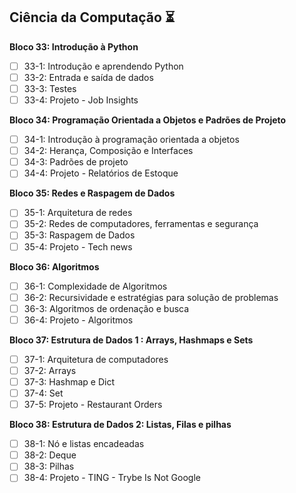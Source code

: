 ## Ciência da Computação ⏳
**Bloco 33: Introdução à Python**
- [ ] 33-1: Introdução e aprendendo Python
- [ ] 33-2: Entrada e saída de dados
- [ ] 33-3: Testes
- [ ] 33-4: Projeto - Job Insights
​

**Bloco 34: Programação Orientada a Objetos e Padrões de Projeto**
- [ ] 34-1: Introdução à programação orientada a objetos
- [ ] 34-2: Herança, Composição e Interfaces
- [ ] 34-3: Padrões de projeto
- [ ] 34-4: Projeto - Relatórios de Estoque
​

**Bloco 35: Redes e Raspagem de Dados**
- [ ] 35-1: Arquitetura de redes
- [ ] 35-2: Redes de computadores, ferramentas e segurança
- [ ] 35-3: Raspagem de Dados
- [ ] 35-4: Projeto - Tech news
​

**Bloco 36: Algoritmos**
- [ ] 36-1: Complexidade de Algoritmos
- [ ] 36-2: Recursividade e estratégias para solução de problemas
- [ ] 36-3: Algoritmos de ordenação e busca
- [ ] 36-4: Projeto - Algoritmos
​

**Bloco 37: Estrutura de Dados 1 : Arrays, Hashmaps e Sets**
- [ ] 37-1: Arquitetura de computadores
- [ ] 37-2: Arrays
- [ ] 37-3: Hashmap e Dict
- [ ] 37-4: Set
- [ ] 37-5: Projeto - Restaurant Orders
​

**Bloco 38: Estrutura de Dados 2: Listas, Filas e pilhas**
- [ ] 38-1: Nó e listas encadeadas
- [ ] 38-2: Deque
- [ ] 38-3: Pilhas
- [ ] 38-4: Projeto - TING - Trybe Is Not Google
​
